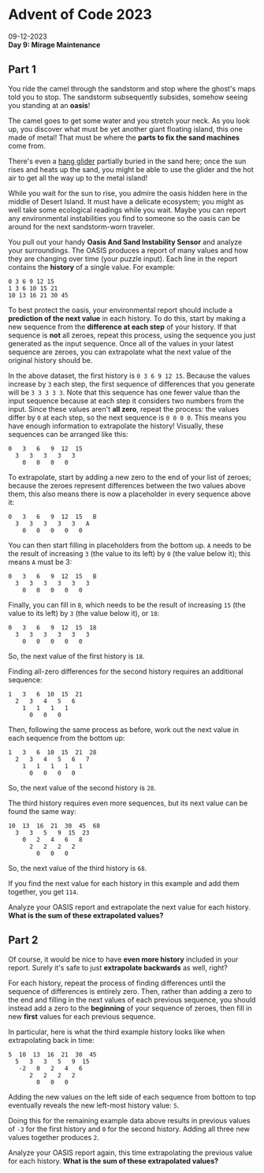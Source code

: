 # Advent of Code 2023
09-12-2023    
**Day 9: Mirage Maintenance**

## Part 1
You ride the camel through the sandstorm and stop where the ghost's maps told you to stop. 
The sandstorm subsequently subsides, somehow seeing you standing at an **oasis**!

The camel goes to get some water and you stretch your neck. 
As you look up, you discover what must be yet another giant floating island, this one made of metal! 
That must be where the **parts to fix the sand machines** come from.

There's even a [hang glider](https://en.wikipedia.org/wiki/Hang_gliding) partially buried in the sand here; 
once the sun rises and heats up the sand, you might be able to use the glider and the hot air to get all the way up to the metal island!

While you wait for the sun to rise, you admire the oasis hidden here in the middle of Desert Island. 
It must have a delicate ecosystem; you might as well take some ecological readings while you wait. 
Maybe you can report any environmental instabilities you find to someone so the oasis can be around for the next sandstorm-worn traveler.

You pull out your handy **Oasis And Sand Instability Sensor** and analyze your surroundings. 
The OASIS produces a report of many values and how they are changing over time (your puzzle input). 
Each line in the report contains the **history** of a single value. For example:

```
0 3 6 9 12 15
1 3 6 10 15 21
10 13 16 21 30 45
```

To best protect the oasis, your environmental report should include a **prediction of the next value** in each history. 
To do this, start by making a new sequence from the **difference at each step** of your history. 
If that sequence is **not** all zeroes, repeat this process, using the sequence you just generated as the input sequence.
Once all of the values in your latest sequence are zeroes, you can extrapolate what the next value of the original history should be.

In the above dataset, the first history is `0 3 6 9 12 15`. 
Because the values increase by `3` each step, the first sequence of differences that you generate will be `3 3 3 3 3`. 
Note that this sequence has one fewer value than the input sequence because at each step it considers two numbers from the input. 
Since these values aren't **all zero**, repeat the process: the values differ by `0` at each step, so the next sequence is `0 0 0 0`. 
This means you have enough information to extrapolate the history! Visually, these sequences can be arranged like this:

```
0   3   6   9  12  15
  3   3   3   3   3
    0   0   0   0
```
To extrapolate, start by adding a new zero to the end of your list of zeroes; 
because the zeroes represent differences between the two values above them, this also means there is now a placeholder in every sequence above it:

```
0   3   6   9  12  15   B
  3   3   3   3   3   A
    0   0   0   0   0
```
You can then start filling in placeholders from the bottom up. 
`A` needs to be the result of increasing `3` (the value to its left) by `0` (the value below it); this means `A` must be 3:

```
0   3   6   9  12  15   B
  3   3   3   3   3   3
    0   0   0   0   0
```
Finally, you can fill in `B`, which needs to be the result of increasing `15` (the value to its left) by `3` (the value below it), or `18`:

```
0   3   6   9  12  15  18
  3   3   3   3   3   3
    0   0   0   0   0
```
So, the next value of the first history is `18`.

Finding all-zero differences for the second history requires an additional sequence:

```
1   3   6  10  15  21
  2   3   4   5   6
    1   1   1   1
      0   0   0
```
Then, following the same process as before, work out the next value in each sequence from the bottom up:
```
1   3   6  10  15  21  28
  2   3   4   5   6   7
    1   1   1   1   1
      0   0   0   0
```
So, the next value of the second history is `28`.

The third history requires even more sequences, but its next value can be found the same way:
```
10  13  16  21  30  45  68
  3   3   5   9  15  23
    0   2   4   6   8
      2   2   2   2
        0   0   0
```
So, the next value of the third history is `68`.

If you find the next value for each history in this example and add them together, you get `114`.

Analyze your OASIS report and extrapolate the next value for each history. 
**What is the sum of these extrapolated values?**

## Part 2
Of course, it would be nice to have **even more history** included in your report. 
Surely it's safe to just **extrapolate backwards** as well, right?

For each history, repeat the process of finding differences until the sequence of differences is entirely zero. 
Then, rather than adding a zero to the end and filling in the next values of each previous sequence, 
you should instead add a zero to the **beginning** of your sequence of zeroes, then fill in new **first** values for each previous sequence.

In particular, here is what the third example history looks like when extrapolating back in time:
```
5  10  13  16  21  30  45
  5   3   3   5   9  15
   -2   0   2   4   6
      2   2   2   2
        0   0   0
```
Adding the new values on the left side of each sequence from bottom to top eventually reveals the new left-most history value: `5`.

Doing this for the remaining example data above results in previous values of `-3` for the first history and `0` for the second history. 
Adding all three new values together produces `2`.

Analyze your OASIS report again, this time extrapolating the previous value for each history. 
**What is the sum of these extrapolated values?**